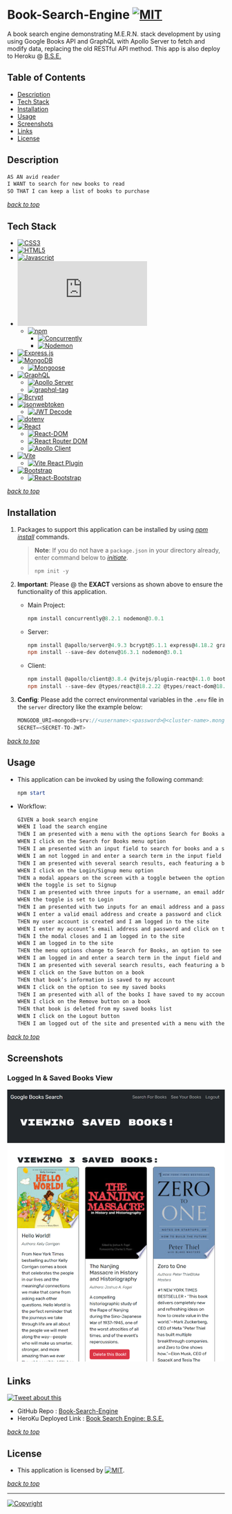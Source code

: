 # Book-Search-Engine [![MIT](https://img.shields.io/static/v1.svg?label=📃%20License&message=MIT&color=important)](./LICENSE)

A book search engine demonstrating M.E.R.N. stack development by using using Google Books API and GraphQL with Apollo Server to fetch and modify data, replacing the old RESTful API method.
This app is also deploy to Heroku @ [B.S.E.](https://bse-9db92fa44301.herokuapp.com/)

## Table of Contents

- [Description](#description)
- [Tech Stack](#tech-stack)
- [Installation](#installation)
- [Usage](#usage)
- [Screenshots](#screenshots)
- [Links](#links)
- [License](#license)

## Description

```md
AS AN avid reader
I WANT to search for new books to read
SO THAT I can keep a list of books to purchase
```

[_back to top_](#table-of-contents)

## Tech Stack

- [![CSS3](https://img.shields.io/badge/CSS3-gray?logo=css3)](https://developer.mozilla.org/en-US/docs/Web/CSS)
- [![HTML5](https://img.shields.io/badge/HTML5-gray?logo=html5)](https://developer.mozilla.org/en-US/docs/Web/Guide/HTML/HTML5)
- [![Javascript](https://img.shields.io/badge/JavaScript-ES6+-yellow?logo=javascript)](https://developer.mozilla.org/en-US/docs/Web/JavaScript)
- [![Node.js](https://img.shields.io/badge/Node.js®-v20.7.1-blue?logo=node.js)](https://nodejs.org/en/)
  - [![npm](https://img.shields.io/badge/npm-v10.1.0-blue?logo=npm)](https://docs.npmjs.com/cli/v10/)
    - [![Concurrently](https://img.shields.io/badge/Concurrently-8.2.1-blue?logo=npm)](https://www.npmjs.com/package/concurrently)
    - [![Nodemon](https://img.shields.io/badge/Nodemon-3.0.1-blue?logo=nodemon)](https://www.npmjs.com/package/nodemon)
- [![Express.js](https://img.shields.io/badge/Express.js-4.18.2-green?logo=express)](https://expressjs.com/)
- [![MongoDB](https://img.shields.io/badge/MongoDB-6.1.0-green?logo=mongodb)](https://www.mongodb.com/)
  - [![Mongoose](https://img.shields.io/badge/Mongoose-7.5.3-green?logo=mongoose)](https://mongoosejs.com/)
- [![GraphQL](https://img.shields.io/badge/GraphQL-gray?logo=graphql)](https://graphql.org/)
  - [![Apollo Server](https://img.shields.io/badge/Apollo%20Server-4.9.3-blue?logo=apollo-graphql)](https://www.apollographql.com/docs/apollo-server/)
  - [![graphql-tag](https://img.shields.io/badge/graphql--tag-2.12.6-blue?logo=graphql)](https://www.npmjs.com/package/graphql-tag)
- [![Bcrypt](https://img.shields.io/badge/Bcrypt-5.1.1-orange?logo=npm)](https://www.npmjs.com/package/bcrypt)
- [![jsonwebtoken](https://img.shields.io/badge/jsonwebtoken-9.0.2-green?logo=npm)](https://www.npmjs.com/package/jsonwebtoken)
  - [![JWT Decode](https://img.shields.io/badge/JWT%20Decode-3.1.2-green?logo=npm)](https://www.npmjs.com/package/jwt-decode)
- [![dotenv](https://img.shields.io/badge/dotenv-16.3.1-blue?logo=dotenv)](https://www.npmjs.com/package/dotenv)
- [![React](https://img.shields.io/badge/React-18.2.0-blue?logo=react)](https://reactjs.org/)
  - [![React-DOM](https://img.shields.io/badge/React--DOM-18.2.0-lightblue?logo=react)](https://reactjs.org/)
  - [![React Router DOM](https://img.shields.io/badge/React%20Router%20DOM-6.16.0-purple?logo=react-router)](https://reactrouter.com/)
  - [![Apollo Client](https://img.shields.io/badge/Apollo%20Client-3.8.4-blue?logo=apollo-graphql)](https://www.apollographql.com/docs/react/)
- [![Vite](https://img.shields.io/badge/Vite-4.4.9-blue?logo=vite)](https://vitejs.dev/)
  - [![Vite React Plugin](https://img.shields.io/badge/Vite%20React%20Plugin-4.1.0-lightblue?logo=vite)](https://vitejs.dev/)
- [![Bootstrap](https://img.shields.io/badge/Bootstrap-5.3.2-purple?logo=bootstrap)](https://getbootstrap.com/)
  - [![React-Bootstrap](https://img.shields.io/badge/React%20Bootstrap-2.8.0-purple?logo=bootstrap)](https://react-bootstrap.github.io/)

[_back to top_](#table-of-contents)

## Installation

1. Packages to support this application can be installed by using [_npm install_](https://docs.npmjs.com/cli/v9/commands/npm-install) commands.

   > **Note**: If you do not have a `package.json` in your directory already, enter command below to [_initiate_](https://docs.npmjs.com/cli/v9/commands/npm-init).
   >
   > ```powershell
   > npm init -y
   > ```

2. **Important**: Please @ the **EXACT** versions as shown above to ensure the functionality of this application.

   - Main Project:

     ```powershell
     npm install concurrently@8.2.1 nodemon@3.0.1
     ```

   - Server:

     ```powershell
     npm install @apollo/server@4.9.3 bcrypt@5.1.1 express@4.18.2 graphql@16.8.1 graphql-tag@2.12.6 jsonwebtoken@9.0.2 mongoose@7.5.3
     npm install --save-dev dotenv@16.3.1 nodemon@3.0.1
     ```

   - Client:

     ```powershell
     npm install @apollo/client@3.8.4 @vitejs/plugin-react@4.1.0 bootstrap@5.3.2 jwt-decode@3.1.2 react@18.2.0 react-bootstrap@2.8.0 react-dom@18.2.0 react-router-dom@6.16.0 vite@4.4.9
     npm install --save-dev @types/react@18.2.22 @types/react-dom@18.2.7 eslint@8.50.0 eslint-plugin-react@7.33.2 eslint-plugin-react-hooks@4.6.0 eslint-plugin-react-refresh@0.4.3
     ```

3. **Config**: Please add the correct environmental variables in the `.env` file in the `server` directory like the example below:

   ```javascript
   MONGODB_URI=mongodb+srv://<username>:<password>@<cluster-name>.mongodb.net/<collection-name>
   SECRET=<SECRET-TO-JWT>
   ```

[_back to top_](#table-of-contents)

## Usage

- This application can be invoked by using the following command:

    ```powershell
    npm start
    ````

- Workflow:

  ```md
  GIVEN a book search engine
  WHEN I load the search engine
  THEN I am presented with a menu with the options Search for Books and Login/Signup and an input field to search for books and a submit button
  WHEN I click on the Search for Books menu option
  THEN I am presented with an input field to search for books and a submit button
  WHEN I am not logged in and enter a search term in the input field and click the submit button
  THEN I am presented with several search results, each featuring a book’s title, author, description, image, and a link to that book on the Google Books site
  WHEN I click on the Login/Signup menu option
  THEN a modal appears on the screen with a toggle between the option to log in or sign up
  WHEN the toggle is set to Signup
  THEN I am presented with three inputs for a username, an email address, and a password, and a signup button
  WHEN the toggle is set to Login
  THEN I am presented with two inputs for an email address and a password and login button
  WHEN I enter a valid email address and create a password and click on the signup button
  THEN my user account is created and I am logged in to the site
  WHEN I enter my account’s email address and password and click on the login button
  THEN I the modal closes and I am logged in to the site
  WHEN I am logged in to the site
  THEN the menu options change to Search for Books, an option to see my saved books, and Logout
  WHEN I am logged in and enter a search term in the input field and click the submit button
  THEN I am presented with several search results, each featuring a book’s title, author, description, image, and a link to that book on the Google Books site and a button to save a book to my account
  WHEN I click on the Save button on a book
  THEN that book’s information is saved to my account
  WHEN I click on the option to see my saved books
  THEN I am presented with all of the books I have saved to my account, each featuring the book’s title, author, description, image, and a link to that book on the Google Books site and a button to remove a book from my account
  WHEN I click on the Remove button on a book
  THEN that book is deleted from my saved books list
  WHEN I click on the Logout button
  THEN I am logged out of the site and presented with a menu with the options Search for Books and Login/Signup and an input field to search for books and a submit button
  ```

[_back to top_](#table-of-contents)

## Screenshots

### Logged In & Saved Books View

![Screenshot](./Screenshot.png)

## Links

[![Tweet about this](https://img.shields.io/static/v1.svg?label=Tweet%20about%20this&message=🎵&color=blue&logo=twitter&style=social)](https://twitter.com/intent/tweet?text=Check%20out%20this%20Book%20Search%20Engine%20App%20on%20GitHub:%20https://github.com/Ronin1702/Book-Search-Engine)

- GitHub Repo : [Book-Search-Engine](https://github.com/Ronin1702/Book-Search-Engine)
- HeroKu Deployed Link : [Book Search Engine: B.S.E.](https://bse-9db92fa44301.herokuapp.com/)

[_back to top_](#table-of-contents)

## License

- This application is licensed by [![MIT](https://img.shields.io/static/v1.svg?label=📃%20License&message=MIT&color=important)](./LICENSE).

[_back to top_](#table-of-contents)

---

[![Copyright](https://img.shields.io/static/v1.svg?label=Book%20Search%20Engine%20©️%20&message=%202023%20Kai%20Chen&labelColor=informational&color=033450)](https://kaichen-3000.netlify.app)
